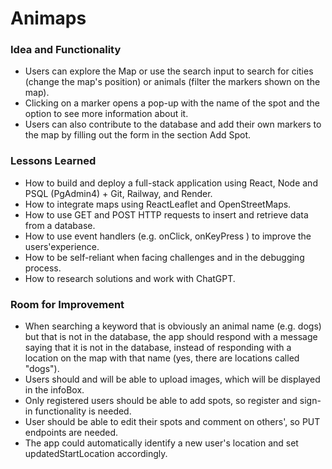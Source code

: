 # Animaps

### Idea and Functionality

* Users can explore the Map or use the search input to search for cities (change the map's position) or animals (filter the markers shown on the map).
* Clicking on a marker opens a pop-up with the name of the spot and the option to see more information about it.
* Users can also contribute to the database and add their own markers to the map by filling out the form in the section Add Spot. 

### Lessons Learned

* How to build and deploy a full-stack application using React, Node and PSQL (PgAdmin4) + Git, Railway, and Render.
* How to integrate maps using ReactLeaflet and OpenStreetMaps. 
* How to use GET and POST HTTP requests to insert and retrieve data from a database.
* How to use event handlers (e.g. onClick, onKeyPress ) to improve the users'experience.
* How to be self-reliant when facing challenges and in the debugging process.
* How to research solutions and work with ChatGPT.

### Room for Improvement

* When searching a keyword that is obviously an animal name (e.g. dogs) but that is not in the database, the app should respond with a message saying that it is not in the database, instead of responding with a location on the map with that name (yes, there are locations called "dogs").
* Users should and will be able to upload images, which will be displayed in the infoBox.
* Only registered users should be able to add spots, so register and sign-in functionality is needed. 
* User should be able to edit their spots and comment on others', so PUT endpoints are needed.
* The app could automatically identify a new user's location and set updatedStartLocation accordingly. 


